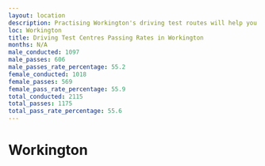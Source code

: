 ```yaml
---
layout: location
description: Practising Workington's driving test routes will help you become more confident in your gear-changing abilities.
loc: Workington
title: Driving Test Centres Passing Rates in Workington
months: N/A
male_conducted: 1097
male_passes: 606
male_passes_rate_percentage: 55.2
female_conducted: 1018
female_passes: 569
female_pass_rate_percentage: 55.9
total_conducted: 2115
total_passes: 1175
total_pass_rate_percentage: 55.6
---
```


# Workington
